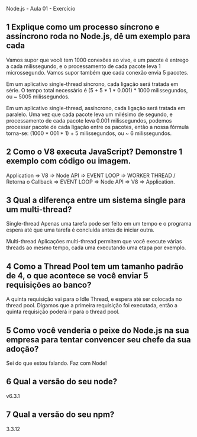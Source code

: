 Node.js - Aula 01 - Exercício

## 1 Explique como um processo síncrono e assíncrono roda no Node.js, dê um exemplo para cada
Vamos supor que você tem 1000 conexões ao vivo, e um pacote é entrego a cada milissegundo, e o processamento de cada pacote leva 1 microssegundo. Vamos supor também que cada conexão envia 5 pacotes.

Em um aplicativo single-thread síncrono, cada ligação será tratada em série. O tempo total necessário é (5 + 5 * 1 * 0.001) * 1000 milissegundos, ou ~ 5005 milissegundos.

Em um aplicativo single-thread, assíncrono, cada ligação será tratada em paralelo. Uma vez que cada pacote leva um milésimo de segundo, e processamento de cada pacote leva 0.001 milissegundos, podemos processar pacote de cada ligação entre os pacotes, então a nossa fórmula torna-se: (1000 * 001 * 1) + 5 milissegundos, ou ~ 6 milissegundos.

## 2 Como o V8 executa JavaScript? Demonstre 1 exemplo com código ou imagem.


Application => V8 => Node API => EVENT LOOP => WORKER THREAD / Retorna o Callback => EVENT LOOP => Node API => V8 => Application.


## 3 Qual a diferença entre um sistema single para um multi-thread?


Single-thread Apenas uma tarefa pode ser feito em um tempo e o programa espera até que uma tarefa é concluída antes de iniciar outra.

Multi-thread Aplicações multi-thread permitem que você execute várias threads ao mesmo tempo, cada uma executando uma etapa por exemplo.



## 4 Como a Thread Pool tem um tamanho padrão de 4, o que acontece se você enviar 5 requisições ao banco?


A quinta requisição vai para o Idle Thread, e espera até ser colocada no thread pool. Digamos que a primeira requisição foi executada, então a quinta requisição poderá ir para o thread pool.

## 5 Como você venderia o peixe do Node.js na sua empresa para tentar convencer seu chefe da sua adoção?

Sei do que estou falando. Faz com Node!

## 6 Qual a versão do seu node?

v6.3.1

## 7 Qual a versão do seu npm?

3.3.12
